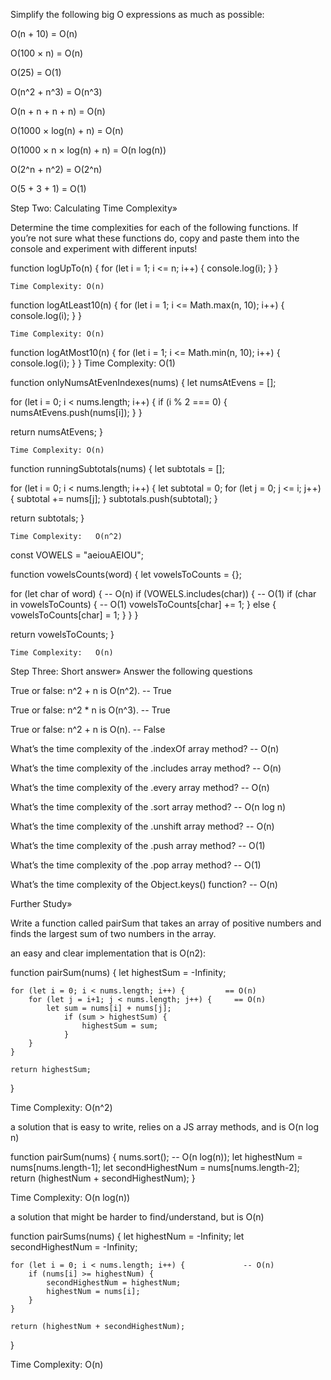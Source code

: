 Simplify the following big O expressions as much as possible:

O(n + 10) = O(n)

O(100 × n)  = O(n)

O(25)   = O(1)

O(n^2 + n^3)  = O(n^3)

O(n + n + n + n)    = O(n)

O(1000 × log(n) + n)    = O(n)

O(1000 × n × log(n) + n)    = O(n log(n))

O(2^n + n^2)  = O(2^n)

O(5 + 3 + 1)    = O(1)




Step Two: Calculating Time Complexity»

Determine the time complexities for each of the following functions.
If you’re not sure what these functions do, copy and paste them into the console
and experiment with different inputs!


function logUpTo(n) {
  for (let i = 1; i <= n; i++) {
    console.log(i);
  }
}

    Time Complexity: O(n)



function logAtLeast10(n) {
  for (let i = 1; i <= Math.max(n, 10); i++) {
    console.log(i);
  }
}

    Time Complexity: O(n)



function logAtMost10(n) {
  for (let i = 1; i <= Math.min(n, 10); i++) {
    console.log(i);
  }
}
    Time Complexity: O(1)



function onlyNumsAtEvenIndexes(nums) {
  let numsAtEvens = [];

  for (let i = 0; i < nums.length; i++) {
    if (i % 2 === 0) {
      numsAtEvens.push(nums[i]);
    }
  }

  return numsAtEvens;
}

    Time Complexity: O(n)



function runningSubtotals(nums) {
  let subtotals = [];

  for (let i = 0; i < nums.length; i++) {
    let subtotal = 0;
    for (let j = 0; j <= i; j++) {
      subtotal += nums[j];
    }
    subtotals.push(subtotal);
  }

  return subtotals;
}

    Time Complexity:   O(n^2)



const VOWELS = "aeiouAEIOU";

function vowelsCounts(word) {
  let vowelsToCounts = {};

  for (let char of word) {              -- O(n)
    if (VOWELS.includes(char)) {        -- O(1)
      if (char in vowelsToCounts) {     -- O(1)
        vowelsToCounts[char] += 1;
      } else {
        vowelsToCounts[char] = 1;
      }
    }
  }

  return vowelsToCounts;
}

    Time Complexity:   O(n)







Step Three: Short answer»
Answer the following questions

True or false: n^2 + n is O(n^2).       -- True

True or false: n^2 * n is O(n^3).        -- True

True or false: n^2 + n is O(n).          -- False

What’s the time complexity of the .indexOf array method?    -- O(n)

What’s the time complexity of the .includes array method?   -- O(n)

What’s the time complexity of the .every array method?      -- O(n)

What’s the time complexity of the .sort array method?       -- O(n log n)

What’s the time complexity of the .unshift array method?    -- O(n)

What’s the time complexity of the .push array method?       -- O(1)

What’s the time complexity of the .pop array method?        -- O(1)

What’s the time complexity of the Object.keys() function?   -- O(n)





Further Study»

Write a function called pairSum that takes an array of positive numbers and
finds the largest sum of two numbers in the array.


an easy and clear implementation that is O(n2):

function pairSum(nums) {
    let highestSum = -Infinity;

    for (let i = 0; i < nums.length; i++) {         == O(n)
        for (let j = i+1; j < nums.length; j++) {     == O(n)
            let sum = nums[i] + nums[j];
                if (sum > highestSum) {
                    highestSum = sum;
                }
        }
    }

    return highestSum;
}

Time Complexity: O(n^2)




a solution that is easy to write, relies on a JS array methods, and is O(n log n)

function pairSum(nums) {
    nums.sort();                                    -- O(n log(n));
    let highestNum = nums[nums.length-1];
    let secondHighestNum = nums[nums.length-2];
    return (highestNum + secondHighestNum);
}

Time Complexity: O(n log(n))



a solution that might be harder to find/understand, but is O(n)

function pairSums(nums) {
    let highestNum = -Infinity;
    let secondHighestNum = -Infinity;

    for (let i = 0; i < nums.length; i++) {             -- O(n)
        if (nums[i] >= highestNum) {
            secondHighestNum = highestNum;
            highestNum = nums[i];
        }
    }

    return (highestNum + secondHighestNum);
}

Time Complexity: O(n)